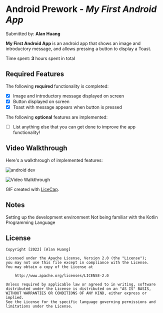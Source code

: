 # Android Prework - *My First Android App*

Submitted by: **Alan Huang**

**My First Android App** is an android app that shows an image and introductory message, and allows pressing a button to display a Toast. 

Time spent: **3** hours spent in total

## Required Features

The following **required** functionality is completed:

* [X] Image and introductory message displayed on screen
* [X] Button displayed on screen
* [X] Toast with message appears when button is pressed 

The following **optional** features are implemented:

* [ ] List anything else that you can get done to improve the app functionality!

## Video Walkthrough

Here's a walkthrough of implemented features:

![android dev](https://user-images.githubusercontent.com/98438095/184021816-b2ada7ad-d8c3-4274-8078-e90b2b2f95cd.gif)

<img src='http://i.imgur.com/link/to/your/gif/file.gif' title='Video Walkthrough' width='' alt='Video Walkthrough' />

<!-- Replace this with whatever GIF tool you used! -->
GIF created with [LiceCap](http://www.cockos.com/licecap/).  
<!-- Other options include:
[Kap](https://getkap.co/) for macOS
[ScreenToGif](https://www.screentogif.com/) for Windows
[peek](https://github.com/phw/peek) for Linux. -->

## Notes

Setting up the development environment 
Not being familiar with the Kotlin Programming Language

## License

    Copyright [2022] [Alan Huang]

    Licensed under the Apache License, Version 2.0 (the "License");
    you may not use this file except in compliance with the License.
    You may obtain a copy of the License at

        http://www.apache.org/licenses/LICENSE-2.0

    Unless required by applicable law or agreed to in writing, software
    distributed under the License is distributed on an "AS IS" BASIS,
    WITHOUT WARRANTIES OR CONDITIONS OF ANY KIND, either express or implied.
    See the License for the specific language governing permissions and
    limitations under the License.
